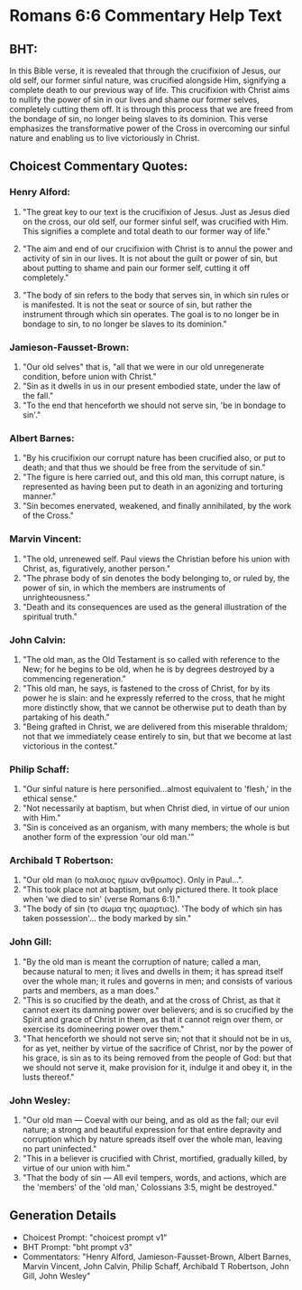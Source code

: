 # Romans 6:6 Commentary Help Text

## BHT:
In this Bible verse, it is revealed that through the crucifixion of Jesus, our old self, our former sinful nature, was crucified alongside Him, signifying a complete death to our previous way of life. This crucifixion with Christ aims to nullify the power of sin in our lives and shame our former selves, completely cutting them off. It is through this process that we are freed from the bondage of sin, no longer being slaves to its dominion. This verse emphasizes the transformative power of the Cross in overcoming our sinful nature and enabling us to live victoriously in Christ.

## Choicest Commentary Quotes:
### Henry Alford:
1. "The great key to our text is the crucifixion of Jesus. Just as Jesus died on the cross, our old self, our former sinful self, was crucified with Him. This signifies a complete and total death to our former way of life." 

2. "The aim and end of our crucifixion with Christ is to annul the power and activity of sin in our lives. It is not about the guilt or power of sin, but about putting to shame and pain our former self, cutting it off completely." 

3. "The body of sin refers to the body that serves sin, in which sin rules or is manifested. It is not the seat or source of sin, but rather the instrument through which sin operates. The goal is to no longer be in bondage to sin, to no longer be slaves to its dominion."

### Jamieson-Fausset-Brown:
1. "Our old selves" that is, "all that we were in our old unregenerate condition, before union with Christ."
2. "Sin as it dwells in us in our present embodied state, under the law of the fall."
3. "To the end that henceforth we should not serve sin, 'be in bondage to sin'."

### Albert Barnes:
1. "By his crucifixion our corrupt nature has been crucified also, or put to death; and that thus we should be free from the servitude of sin."
2. "The figure is here carried out, and this old man, this corrupt nature, is represented as having been put to death in an agonizing and torturing manner."
3. "Sin becomes enervated, weakened, and finally annihilated, by the work of the Cross."

### Marvin Vincent:
1. "The old, unrenewed self. Paul views the Christian before his union with Christ, as, figuratively, another person."
2. "The phrase body of sin denotes the body belonging to, or ruled by, the power of sin, in which the members are instruments of unrighteousness."
3. "Death and its consequences are used as the general illustration of the spiritual truth."

### John Calvin:
1. "The old man, as the Old Testament is so called with reference to the New; for he begins to be old, when he is by degrees destroyed by a commencing regeneration."
2. "This old man, he says, is fastened to the cross of Christ, for by its power he is slain: and he expressly referred to the cross, that he might more distinctly show, that we cannot be otherwise put to death than by partaking of his death."
3. "Being grafted in Christ, we are delivered from this miserable thraldom; not that we immediately cease entirely to sin, but that we become at last victorious in the contest."

### Philip Schaff:
1. "Our sinful nature is here personified...almost equivalent to 'flesh,' in the ethical sense." 
2. "Not necessarily at baptism, but when Christ died, in virtue of our union with Him."
3. "Sin is conceived as an organism, with many members; the whole is but another form of the expression 'our old man.'"

### Archibald T Robertson:
1. "Our old man (ο παλαιος ημων ανθρωπος). Only in Paul...". 
2. "This took place not at baptism, but only pictured there. It took place when 'we died to sin' (verse Romans 6:1)."
3. "The body of sin (το σωμα της αμαρτιας). 'The body of which sin has taken possession'... the body marked by sin."

### John Gill:
1. "By the old man is meant the corruption of nature; called a man, because natural to men; it lives and dwells in them; it has spread itself over the whole man; it rules and governs in men; and consists of various parts and members, as a man does."
2. "This is so crucified by the death, and at the cross of Christ, as that it cannot exert its damning power over believers; and is so crucified by the Spirit and grace of Christ in them, as that it cannot reign over them, or exercise its domineering power over them."
3. "That henceforth we should not serve sin; not that it should not be in us, for as yet, neither by virtue of the sacrifice of Christ, nor by the power of his grace, is sin as to its being removed from the people of God: but that we should not serve it, make provision for it, indulge it and obey it, in the lusts thereof."

### John Wesley:
1. "Our old man — Coeval with our being, and as old as the fall; our evil nature; a strong and beautiful expression for that entire depravity and corruption which by nature spreads itself over the whole man, leaving no part uninfected."
2. "This in a believer is crucified with Christ, mortified, gradually killed, by virtue of our union with him."
3. "That the body of sin — All evil tempers, words, and actions, which are the 'members' of the 'old man,' Colossians 3:5, might be destroyed."


## Generation Details
- Choicest Prompt: "choicest prompt v1"
- BHT Prompt: "bht prompt v3"
- Commentators: "Henry Alford, Jamieson-Fausset-Brown, Albert Barnes, Marvin Vincent, John Calvin, Philip Schaff, Archibald T Robertson, John Gill, John Wesley"
